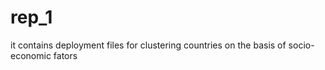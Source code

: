 # rep_1
it contains deployment files for clustering countries on the basis of socio-economic fators
